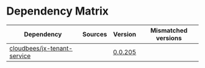 # Dependency Matrix

Dependency | Sources | Version | Mismatched versions
---------- | ------- | ------- | -------------------
[cloudbees/jx-tenant-service](https://github.com/cloudbees/jx-tenant-service) |  | [0.0.205](https://github.com/cloudbees/jx-tenant-service/releases/tag/v0.0.205) | 

